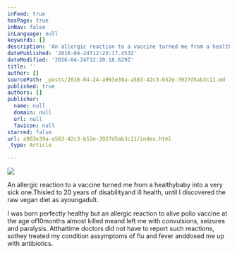 ```yaml
---
inFeed: true
hasPage: true
inNav: false
inLanguage: null
keywords: []
description: 'An allergic reaction to a vaccine turned me from a healthybaby into a very sick one.Thisled to 20 years of disabilityand ill health, until I discovered the raw vegan diet as ayoungadult.'
datePublished: '2016-04-24T12:23:17.453Z'
dateModified: '2016-04-24T12:20:18.629Z'
title: ''
author: []
sourcePath: _posts/2016-04-24-a903e39a-a583-42c3-b52e-3927d5ab3c11.md
published: true
authors: []
publisher:
  name: null
  domain: null
  url: null
  favicon: null
starred: false
url: a903e39a-a583-42c3-b52e-3927d5ab3c11/index.html
_type: Article

---
```

![](https://the-grid-user-content.s3-us-west-2.amazonaws.com/4c837234-7db7-4311-8bde-ac13a5808d34.jpg)

An allergic reaction to a vaccine turned me from a healthybaby into a very sick one.Thisled to 20 years of disabilityand ill health, until I discovered the raw vegan diet as ayoungadult.

I was born perfectly healthy but an allergic reaction to alive polio vaccine at the age of10months almost killed meand left me with convulsions, seizures and paralysis. Atthattime doctors did not have to report such reactions, sothey treated my condition assymptoms of flu and fever anddosed me up with antibiotics.